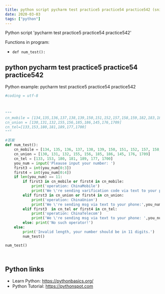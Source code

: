 ```yaml
---
title: python script pycharm test practice5 practice54 practice542 (snippet)
date: 2020-03-03
tags: ["python"]
---
```

Python script 'pycharm test practice5 practice54 practice542'

Functions in program: 
* `def num_test():`

## python pycharm test practice5 practice54 practice542

Python example: pycharm test practice5 practice54 practice542

```python
#coding = utf-8



"""
cn_mobile = [134,135,136,137,138,139,150,151,152,157,158,159,182,183,184,187,188,147,178,1705]
cn_union = [130,131,132,155,156,185,186,145,176,1709]
cn_tel=[133,153,180,181,189,177,1700]
"""

#答案
def num_test():
    cn_mobile = [134, 135, 136, 137, 138, 139, 150, 151, 152, 157, 158, 159, 182, 183, 184, 187, 188, 147, 178, 1705]
    cn_union = [130, 131, 132, 155, 156, 185, 186, 145, 176, 1709]
    cn_tel = [133, 153, 180, 181, 189, 177, 1700]
    you_num = input('Pleause input your number: ')
    first3 = int(you_num[0:3])
    first4 = int(you_num[0:4])
    if len(you_num) == 11:
        if first3 in cn_mobile or first4 in cn_mobile:
            print('operation: ChinaMobile')
            print('We \'re sending varification code via text to your phone:{}'.format(you_num))
        elif first3 in cn_union or first4 in cn_union:
            print('operation: ChinaUnion')
            print('We \'re sending msg via text to your phone:',you_num)
        elif first3  in cn_tel or first4 in cn_tel:
            print('operation: ChinaTelecom')
            print('We \'re sending msg via text to your phone: ',you_num)
        else: print('No such operator!')
    else:
        print('Invalid length, your number should be in 11 digits.')
        num_test()

num_test()




```

## Python links

- Learn Python: https://pythonbasics.org/
- Python Tutorial: https://pythonspot.com
